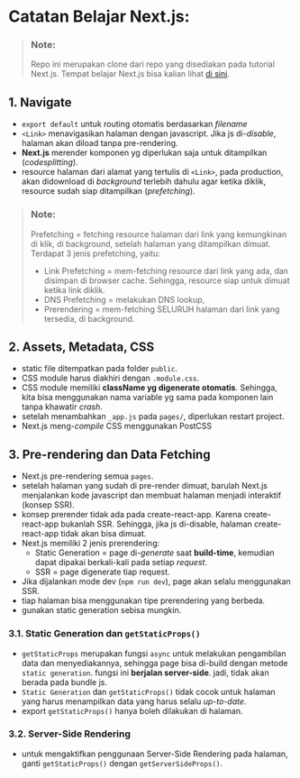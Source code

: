# Catatan Belajar Next.js:

> ### **Note:**
>
> Repo ini merupakan clone dari repo yang disediakan pada tutorial Next.js. Tempat belajar Next.js bisa kalian lihat [di sini](https://nextjs.org/learn).

## 1. Navigate

-   `export default` untuk routing otomatis berdasarkan _filename_
-   `<Link>` menavigasikan halaman dengan javascript. Jika js di-_disable_, halaman akan diload tanpa pre-rendering.
-   **Next.js** merender komponen yg diperlukan saja untuk ditampilkan (_codesplitting_).
-   resource halaman dari alamat yang tertulis di `<Link>`, pada production, akan didownload di _background_ terlebih dahulu agar ketika diklik, resource sudah siap ditampilkan (_prefetching_).

> ### **Note:**
>
> Prefetching = fetching resource halaman dari link yang kemungkinan di klik, di background, setelah halaman yang ditampilkan dimuat. Terdapat 3 jenis prefetching, yaitu:
>
> -   Link Prefetching = mem-fetching resource dari link yang ada, dan disimpan di browser cache. Sehingga, resource siap untuk dimuat ketika link diklik.
> -   DNS Prefetching = melakukan DNS lookup,
> -   Prerendering = mem-fetching SELURUH halaman dari link yang tersedia, di background.

## 2. Assets, Metadata, CSS

-   static file ditempatkan pada folder `public`.
-   CSS module harus diakhiri dengan `.module.css`.
-   CSS module memiliki **className yg digenerate otomatis**. Sehingga, kita bisa menggunakan nama variable yg sama pada komponen lain tanpa khawatir _crash_.
-   setelah menambahkan `_app.js` pada `pages/`, diperlukan restart project.
-   Next.js meng-_compile_ CSS menggunakan PostCSS

## 3. Pre-rendering dan Data Fetching

-   Next.js pre-rendering semua `pages`.
-   setelah halaman yang sudah di pre-render dimuat, barulah Next.js menjalankan kode javascript dan membuat halaman menjadi interaktif (konsep SSR).
-   konsep prerender tidak ada pada create-react-app. Karena create-react-app bukanlah SSR. Sehingga, jika js di-disable, halaman create-react-app tidak akan bisa dimuat.
-   Next.js memiliki 2 jenis prerendering:
    -   Static Generation = page di-_generate_ saat **build-time**, kemudian dapat dipakai berkali-kali pada setiap _request_.
    -   SSR = page digenerate tiap request.
-   Jika dijalankan mode dev (`npm run dev`), page akan selalu menggunakan SSR.
-   tiap halaman bisa menggunakan tipe prerendering yang berbeda.
-   gunakan static generation sebisa mungkin.

### 3.1. Static Generation dan `getStaticProps()`

-   `getStaticProps` merupakan fungsi `async` untuk melakukan pengambilan data dan menyediakannya, sehingga page bisa di-build dengan metode `static generation`. fungsi ini **berjalan server-side**. jadi, tidak akan berada pada bundle js.
-   `Static Generation` dan `getStaticProps()` tidak cocok untuk halaman yang harus menampilkan data yang harus selalu _up-to-date_.
-   export `getStaticProps()` hanya boleh dilakukan di halaman.

### 3.2. Server-Side Rendering

-   untuk mengaktifkan penggunaan Server-Side Rendering pada halaman, ganti `getStaticProps()` dengan `getServerSideProps()`.
